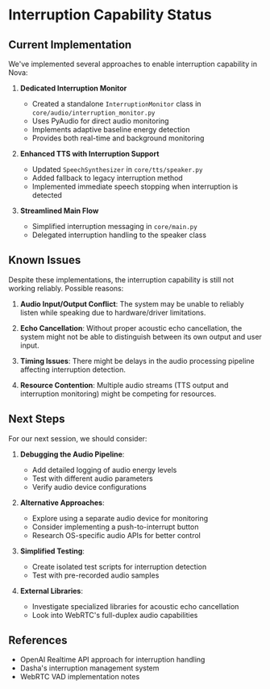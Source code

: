 # Interruption Capability Status

## Current Implementation

We've implemented several approaches to enable interruption capability in Nova:

1. **Dedicated Interruption Monitor**
   - Created a standalone `InterruptionMonitor` class in `core/audio/interruption_monitor.py`
   - Uses PyAudio for direct audio monitoring
   - Implements adaptive baseline energy detection
   - Provides both real-time and background monitoring

2. **Enhanced TTS with Interruption Support**
   - Updated `SpeechSynthesizer` in `core/tts/speaker.py`
   - Added fallback to legacy interruption method
   - Implemented immediate speech stopping when interruption is detected

3. **Streamlined Main Flow**
   - Simplified interruption messaging in `core/main.py`
   - Delegated interruption handling to the speaker class

## Known Issues

Despite these implementations, the interruption capability is still not working reliably. Possible reasons:

1. **Audio Input/Output Conflict**: The system may be unable to reliably listen while speaking due to hardware/driver limitations.

2. **Echo Cancellation**: Without proper acoustic echo cancellation, the system might not be able to distinguish between its own output and user input.

3. **Timing Issues**: There might be delays in the audio processing pipeline affecting interruption detection.

4. **Resource Contention**: Multiple audio streams (TTS output and interruption monitoring) might be competing for resources.

## Next Steps

For our next session, we should consider:

1. **Debugging the Audio Pipeline**:
   - Add detailed logging of audio energy levels
   - Test with different audio parameters
   - Verify audio device configurations

2. **Alternative Approaches**:
   - Explore using a separate audio device for monitoring
   - Consider implementing a push-to-interrupt button
   - Research OS-specific audio APIs for better control

3. **Simplified Testing**:
   - Create isolated test scripts for interruption detection
   - Test with pre-recorded audio samples

4. **External Libraries**:
   - Investigate specialized libraries for acoustic echo cancellation
   - Look into WebRTC's full-duplex audio capabilities

## References

- OpenAI Realtime API approach for interruption handling
- Dasha's interruption management system
- WebRTC VAD implementation notes
